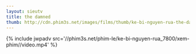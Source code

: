 ```yaml
---
layout: sieutv
title: the damned
thumb: http://cdn.phim3s.net/images/films/thumb/ke-bi-nguyen-rua-the-damned-2013.jpg
---
```

{% include jwpadv src='//phim3s.net/phim-le/ke-bi-nguyen-rua_7800/xem-phim//video.mp4' %}